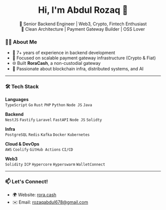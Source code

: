 <h1 align="center">Hi, I'm Abdul Rozaq 👋</h1>

<p align="center">
  🚀 Senior Backend Engineer | Web3, Crypto, Fintech Enthusiast <br/>
  🧠 Clean Architecture | Payment Gateway Builder | OSS Lover
</p>


### 👨‍💻 About Me

- 💼 7+ years of experience in backend development
- 🏦 Focused on scalable payment gateway infrastructure (Crypto & Fiat)
- 🌐 Built **RoraCash**, a non-custodial gateway
- 🧠 Passionate about blockchain infra, distributed systems, and AI

---

### 🛠 Tech Stack

**Languages**  
`TypeScript` `Go` `Rust` `PHP` `Python` `Node JS`  `Java`

**Backend**  
`NestJS` `Fastify` `Laravel` `FastAPI` `Node JS` `Solidty`

**Infra**  
`PostgreSQL` `Redis` `Kafka` `Docker` `Kubernetes`

**Cloud & DevOps**  
`AWS` `Coolify` `GitHub Actions` `CI/CD`

**Web3**  
`Solidity` `ICP` `Hypercore` `Hyperswarm` `WalletConnect`

---

### 📫 Let's Connect!

- 🌍 Website: [rora.cash](https://rora.cash)
- ✉️ Email: rozaqabdul678@gmail.com

